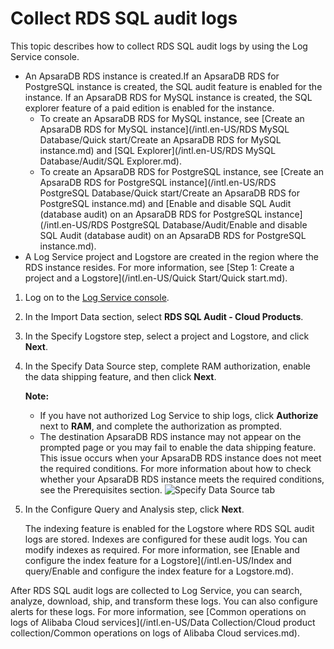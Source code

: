 # Collect RDS SQL audit logs

This topic describes how to collect RDS SQL audit logs by using the Log Service console.

-   An ApsaraDB RDS instance is created.If an ApsaraDB RDS for PostgreSQL instance is created, the SQL audit feature is enabled for the instance. If an ApsaraDB RDS for MySQL instance is created, the SQL explorer feature of a paid edition is enabled for the instance.
    -   To create an ApsaraDB RDS for MySQL instance, see [Create an ApsaraDB RDS for MySQL instance](/intl.en-US/RDS MySQL Database/Quick start/Create an ApsaraDB RDS for MySQL instance.md) and [SQL Explorer](/intl.en-US/RDS MySQL Database/Audit/SQL Explorer.md).
    -   To create an ApsaraDB RDS for PostgreSQL instance, see [Create an ApsaraDB RDS for PostgreSQL instance](/intl.en-US/RDS PostgreSQL Database/Quick start/Create an ApsaraDB RDS for PostgreSQL instance.md) and [Enable and disable SQL Audit \(database audit\) on an ApsaraDB RDS for PostgreSQL instance](/intl.en-US/RDS PostgreSQL Database/Audit/Enable and disable SQL Audit (database audit) on an ApsaraDB RDS for PostgreSQL instance.md).
-   A Log Service project and Logstore are created in the region where the RDS instance resides. For more information, see [Step 1: Create a project and a Logstore](/intl.en-US/Quick Start/Quick start.md).

1.  Log on to the [Log Service console](https://sls.console.aliyun.com).

2.  In the Import Data section, select **RDS SQL Audit - Cloud Products**.

3.  In the Specify Logstore step, select a project and Logstore, and click **Next**.

4.  In the Specify Data Source step, complete RAM authorization, enable the data shipping feature, and then click **Next**.

    **Note:**

    -   If you have not authorized Log Service to ship logs, click **Authorize** next to **RAM**, and complete the authorization as prompted.
    -   The destination ApsaraDB RDS instance may not appear on the prompted page or you may fail to enable the data shipping feature. This issue occurs when your ApsaraDB RDS instance does not meet the required conditions. For more information about how to check whether your ApsaraDB RDS instance meets the required conditions, see the Prerequisites section.
    ![Specify Data Source tab](https://static-aliyun-doc.oss-accelerate.aliyuncs.com/assets/img/en-US/7505723061/p47510.png)

5.  In the Configure Query and Analysis step, click **Next**.

    The indexing feature is enabled for the Logstore where RDS SQL audit logs are stored. Indexes are configured for these audit logs. You can modify indexes as required. For more information, see [Enable and configure the index feature for a Logstore](/intl.en-US/Index and query/Enable and configure the index feature for a Logstore.md).


After RDS SQL audit logs are collected to Log Service, you can search, analyze, download, ship, and transform these logs. You can also configure alerts for these logs. For more information, see [Common operations on logs of Alibaba Cloud services](/intl.en-US/Data Collection/Cloud product collection/Common operations on logs of Alibaba Cloud services.md).

